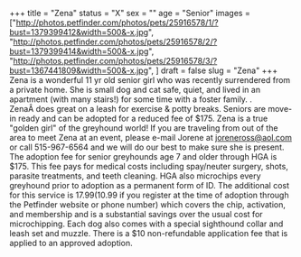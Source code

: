 +++
title = "Zena"
status = "X"
sex = ""
age = "Senior"
images = ["http://photos.petfinder.com/photos/pets/25916578/1/?bust=1379399412&width=500&-x.jpg",
"http://photos.petfinder.com/photos/pets/25916578/2/?bust=1379399414&width=500&-x.jpg",
"http://photos.petfinder.com/photos/pets/25916578/3/?bust=1367441809&width=500&-x.jpg",
]
draft = false
slug = "Zena"
+++
Zena is a wonderful 11 yr old senior girl who was recently surrendered from a private home. She is small dog and cat safe, quiet, and lived in an apartment (with many stairs!) for some time with a foster family. . ZenaÂ does great on a leash for exercise & potty breaks. Seniors are move-in ready and can be adopted for a reduced fee of $175. Zena is a true "golden girl" of the greyhound world!
If you are traveling from out of the area to meet Zena at an event, please e-mail Jorene at joreneross@aol.com or call 515-967-6564 and we will do our best to make sure she is present.
The adoption fee for senior greyhounds age 7 and older  through HGA is $175. This fee pays for medical costs including spay/neuter surgery, shots, parasite treatments, and teeth cleaning. HGA also microchips every greyhound prior to adoption as a permanent form of ID. The additional cost for this service is $17.99 ($10.99 if you register at the time of adoption through the Petfinder website or phone number) which covers the chip, activation, and membership and is a substantial savings over the usual cost for microchipping. Each dog also comes with a special sighthound collar and leash set and muzzle. There is a $10 non-refundable application fee that is applied to an approved adoption.
